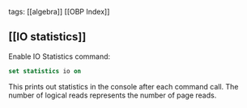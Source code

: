 tags: [[algebra]] [[OBP Index]] 
## [[IO statistics]]
Enable IO Statistics command:

```sql
set statistics io on
```
This prints out statistics in the console after each command call. 
The number of logical reads represents the number of page reads.
